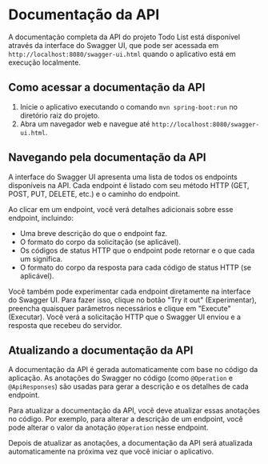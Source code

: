 # Documentação da API

A documentação completa da API do projeto Todo List está disponível através da interface do Swagger UI, que pode ser acessada em `http://localhost:8080/swagger-ui.html` quando o aplicativo está em execução localmente.

## Como acessar a documentação da API

1. Inicie o aplicativo executando o comando `mvn spring-boot:run` no diretório raiz do projeto.
2. Abra um navegador web e navegue até `http://localhost:8080/swagger-ui.html`.

## Navegando pela documentação da API

A interface do Swagger UI apresenta uma lista de todos os endpoints disponíveis na API. Cada endpoint é listado com seu método HTTP (GET, POST, PUT, DELETE, etc.) e o caminho do endpoint.

Ao clicar em um endpoint, você verá detalhes adicionais sobre esse endpoint, incluindo:

- Uma breve descrição do que o endpoint faz.
- O formato do corpo da solicitação (se aplicável).
- Os códigos de status HTTP que o endpoint pode retornar e o que cada um significa.
- O formato do corpo da resposta para cada código de status HTTP (se aplicável).

Você também pode experimentar cada endpoint diretamente na interface do Swagger UI. Para fazer isso, clique no botão "Try it out" (Experimentar), preencha quaisquer parâmetros necessários e clique em "Execute" (Executar). Você verá a solicitação HTTP que o Swagger UI enviou e a resposta que recebeu do servidor.

## Atualizando a documentação da API

A documentação da API é gerada automaticamente com base no código da aplicação. As anotações do Swagger no código (como `@Operation` e `@ApiResponses`) são usadas para gerar a descrição e os detalhes de cada endpoint.

Para atualizar a documentação da API, você deve atualizar essas anotações no código. Por exemplo, para alterar a descrição de um endpoint, você pode alterar o valor da anotação `@Operation` nesse endpoint.

Depois de atualizar as anotações, a documentação da API será atualizada automaticamente na próxima vez que você iniciar o aplicativo.